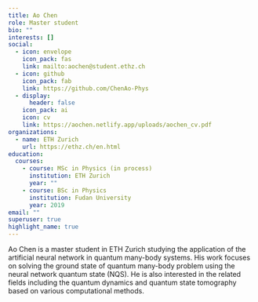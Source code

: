 ```yaml
---
title: Ao Chen
role: Master student
bio: ""
interests: []
social:
  - icon: envelope
    icon_pack: fas
    link: mailto:aochen@student.ethz.ch
  - icon: github
    icon_pack: fab
    link: https://github.com/ChenAo-Phys
  - display:
      header: false
    icon_pack: ai
    icon: cv
    link: https://aochen.netlify.app/uploads/aochen_cv.pdf
organizations:
  - name: ETH Zurich
    url: https://ethz.ch/en.html
education:
  courses:
    - course: MSc in Physics (in process)
      institution: ETH Zurich
      year: ""
    - course: BSc in Physics
      institution: Fudan University
      year: 2019
email: ""
superuser: true
highlight_name: true
---
```

Ao Chen is a master student in ETH Zurich studying the application of the artificial neural network in quantum many-body systems. His work focuses on solving the ground state of quantum many-body problem using the neural network quantum state (NQS). He is also interested in the related fields including the quantum dynamics and quantum state tomography based on various computational methods.